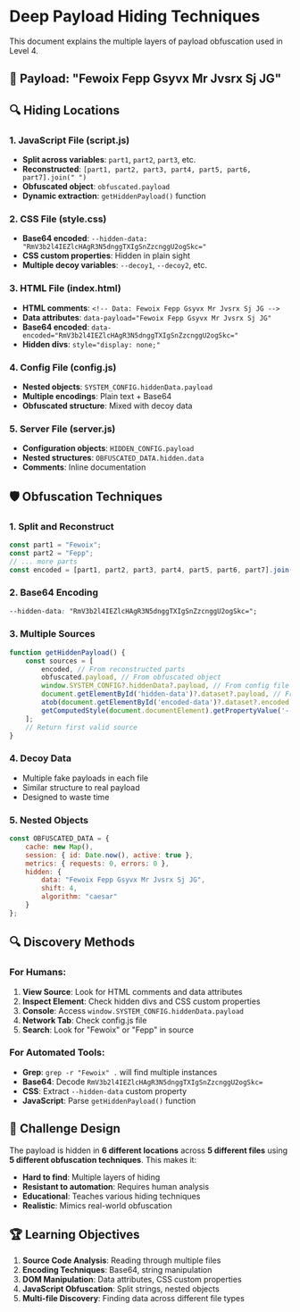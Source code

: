 # Deep Payload Hiding Techniques

This document explains the multiple layers of payload obfuscation used in Level 4.

## 🎯 Payload: "Fewoix Fepp Gsyvx Mr Jvsrx Sj JG"

## 🔍 Hiding Locations

### 1. JavaScript File (script.js)
- **Split across variables**: `part1`, `part2`, `part3`, etc.
- **Reconstructed**: `[part1, part2, part3, part4, part5, part6, part7].join(" ")`
- **Obfuscated object**: `obfuscated.payload`
- **Dynamic extraction**: `getHiddenPayload()` function

### 2. CSS File (style.css)
- **Base64 encoded**: `--hidden-data: "RmV3b2l4IEZlcHAgR3N5dnggTXIgSnZzcnggU2ogSkc="`
- **CSS custom properties**: Hidden in plain sight
- **Multiple decoy variables**: `--decoy1`, `--decoy2`, etc.

### 3. HTML File (index.html)
- **HTML comments**: `<!-- Data: Fewoix Fepp Gsyvx Mr Jvsrx Sj JG -->`
- **Data attributes**: `data-payload="Fewoix Fepp Gsyvx Mr Jvsrx Sj JG"`
- **Base64 encoded**: `data-encoded="RmV3b2l4IEZlcHAgR3N5dnggTXIgSnZzcnggU2ogSkc="`
- **Hidden divs**: `style="display: none;"`

### 4. Config File (config.js)
- **Nested objects**: `SYSTEM_CONFIG.hiddenData.payload`
- **Multiple encodings**: Plain text + Base64
- **Obfuscated structure**: Mixed with decoy data

### 5. Server File (server.js)
- **Configuration objects**: `HIDDEN_CONFIG.payload`
- **Nested structures**: `OBFUSCATED_DATA.hidden.data`
- **Comments**: Inline documentation

## 🛡️ Obfuscation Techniques

### 1. **Split and Reconstruct**
```javascript
const part1 = "Fewoix";
const part2 = "Fepp";
// ... more parts
const encoded = [part1, part2, part3, part4, part5, part6, part7].join(" ");
```

### 2. **Base64 Encoding**
```css
--hidden-data: "RmV3b2l4IEZlcHAgR3N5dnggTXIgSnZzcnggU2ogSkc=";
```

### 3. **Multiple Sources**
```javascript
function getHiddenPayload() {
    const sources = [
        encoded, // From reconstructed parts
        obfuscated.payload, // From obfuscated object
        window.SYSTEM_CONFIG?.hiddenData?.payload, // From config file
        document.getElementById('hidden-data')?.dataset?.payload, // From HTML
        atob(document.getElementById('encoded-data')?.dataset?.encoded || ''), // From base64
        getComputedStyle(document.documentElement).getPropertyValue('--hidden-data')?.replace(/"/g, '') // From CSS
    ];
    // Return first valid source
}
```

### 4. **Decoy Data**
- Multiple fake payloads in each file
- Similar structure to real payload
- Designed to waste time

### 5. **Nested Objects**
```javascript
const OBFUSCATED_DATA = {
    cache: new Map(),
    session: { id: Date.now(), active: true },
    metrics: { requests: 0, errors: 0 },
    hidden: {
        data: "Fewoix Fepp Gsyvx Mr Jvsrx Sj JG",
        shift: 4,
        algorithm: "caesar"
    }
};
```

## 🔍 Discovery Methods

### For Humans:
1. **View Source**: Look for HTML comments and data attributes
2. **Inspect Element**: Check hidden divs and CSS custom properties
3. **Console**: Access `window.SYSTEM_CONFIG.hiddenData.payload`
4. **Network Tab**: Check config.js file
5. **Search**: Look for "Fewoix" or "Fepp" in source

### For Automated Tools:
- **Grep**: `grep -r "Fewoix" .` will find multiple instances
- **Base64**: Decode `RmV3b2l4IEZlcHAgR3N5dnggTXIgSnZzcnggU2ogSkc=`
- **CSS**: Extract `--hidden-data` custom property
- **JavaScript**: Parse `getHiddenPayload()` function

## 🎯 Challenge Design

The payload is hidden in **6 different locations** across **5 different files** using **5 different obfuscation techniques**. This makes it:

- **Hard to find**: Multiple layers of hiding
- **Resistant to automation**: Requires human analysis
- **Educational**: Teaches various hiding techniques
- **Realistic**: Mimics real-world obfuscation

## 🏆 Learning Objectives

1. **Source Code Analysis**: Reading through multiple files
2. **Encoding Techniques**: Base64, string manipulation
3. **DOM Manipulation**: Data attributes, CSS custom properties
4. **JavaScript Obfuscation**: Split strings, nested objects
5. **Multi-file Discovery**: Finding data across different file types
